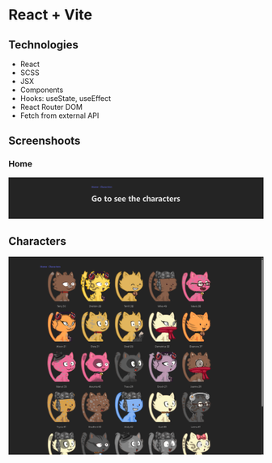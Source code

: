 # React + Vite

## Technologies

- React
- SCSS
- JSX
- Components
- Hooks: useState, useEffect
- React Router DOM
- Fetch from external API

## Screenshoots
### Home
![1_MAIN](./src/images/1_MAIN.png)

## Characters
![1_CHARACTERS](./src/images/2_CHARACTERS.png)

